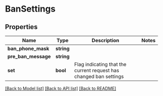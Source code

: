 # BanSettings

## Properties
Name | Type | Description | Notes
------------ | ------------- | ------------- | -------------
**ban_phone_mask** | **string** |  | 
**pre_ban_message** | **string** |  | 
**set** | **bool** | Flag indicating that the current request has changed ban settings | 

[[Back to Model list]](../README.md#documentation-for-models) [[Back to API list]](../README.md#documentation-for-api-endpoints) [[Back to README]](../README.md)

